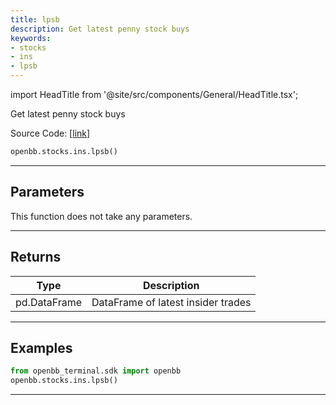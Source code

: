 ```yaml
---
title: lpsb
description: Get latest penny stock buys
keywords:
- stocks
- ins
- lpsb
---
```


import HeadTitle from '@site/src/components/General/HeadTitle.tsx';

<HeadTitle title="stocks.ins.lpsb - Reference | OpenBB SDK Docs" />

Get latest penny stock buys

Source Code: [[link](https://github.com/OpenBB-finance/OpenBBTerminal/tree/main/openbb_terminal/stocks/insider/sdk_helper.py#L72)]

```python wordwrap
openbb.stocks.ins.lpsb()
```

---

## Parameters

This function does not take any parameters.

---

## Returns

| Type | Description |
| ---- | ----------- |
| pd.DataFrame | DataFrame of latest insider trades |
---

## Examples

```python
from openbb_terminal.sdk import openbb
openbb.stocks.ins.lpsb()
```

---

